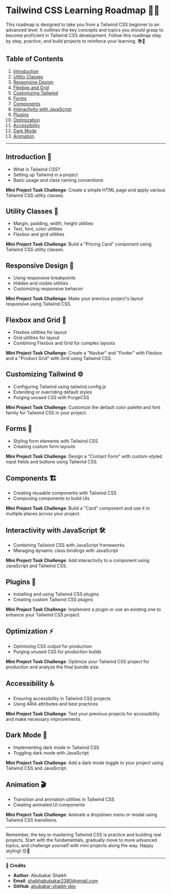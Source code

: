 # Tailwind CSS Learning Roadmap 🌈🚀

This roadmap is designed to take you from a Tailwind CSS beginner to an advanced level. It outlines the key concepts and topics you should grasp to become proficient in Tailwind CSS development. Follow this roadmap step by step, practice, and build projects to reinforce your learning. 📚💪

## Table of Contents
1. [Introduction](#introduction)
2. [Utility Classes](#utility-classes)
3. [Responsive Design](#responsive-design)
4. [Flexbox and Grid](#flexbox-and-grid)
5. [Customizing Tailwind](#customizing-tailwind)
6. [Forms](#forms)
7. [Components](#components)
8. [Interactivity with JavaScript](#interactivity-with-javascript)
9. [Plugins](#plugins)
10. [Optimization](#optimization)
11. [Accessibility](#accessibility)
12. [Dark Mode](#dark-mode)
13. [Animation](#animation)

---

## Introduction 🌱

- What is Tailwind CSS?
- Setting up Tailwind in a project
- Basic usage and class naming conventions

**Mini Project Task Challenge**: Create a simple HTML page and apply various Tailwind CSS utility classes.

## Utility Classes 🎨

- Margin, padding, width, height utilities
- Text, font, color utilities
- Flexbox and grid utilities

**Mini Project Task Challenge**: Build a "Pricing Card" component using Tailwind CSS utility classes.

## Responsive Design 📱

- Using responsive breakpoints
- Hidden and visible utilities
- Customizing responsive behavior

**Mini Project Task Challenge**: Make your previous project's layout responsive using Tailwind CSS.

## Flexbox and Grid 📏

- Flexbox utilities for layout
- Grid utilities for layout
- Combining Flexbox and Grid for complex layouts

**Mini Project Task Challenge**: Create a "Navbar" and "Footer" with Flexbox and a "Product Grid" with Grid using Tailwind CSS.

## Customizing Tailwind ⚙️

- Configuring Tailwind using tailwind.config.js
- Extending or overriding default styles
- Purging unused CSS with PurgeCSS

**Mini Project Task Challenge**: Customize the default color palette and font family for Tailwind CSS in your project.

## Forms 📝

- Styling form elements with Tailwind CSS
- Creating custom form layouts

**Mini Project Task Challenge**: Design a "Contact Form" with custom-styled input fields and buttons using Tailwind CSS.

## Components 🏗️

- Creating reusable components with Tailwind CSS
- Composing components to build UIs

**Mini Project Task Challenge**: Build a "Card" component and use it in multiple places across your project.

## Interactivity with JavaScript 🛠️

- Combining Tailwind CSS with JavaScript frameworks
- Managing dynamic class bindings with JavaScript

**Mini Project Task Challenge**: Add interactivity to a component using JavaScript and Tailwind CSS.

## Plugins 🧩

- Installing and using Tailwind CSS plugins
- Creating custom Tailwind CSS plugins

**Mini Project Task Challenge**: Implement a plugin or use an existing one to enhance your Tailwind CSS project.

## Optimization ⚡

- Optimizing CSS output for production
- Purging unused CSS for production builds

**Mini Project Task Challenge**: Optimize your Tailwind CSS project for production and analyze the final bundle size.

## Accessibility ♿

- Ensuring accessibility in Tailwind CSS projects
- Using ARIA attributes and best practices

**Mini Project Task Challenge**: Test your previous projects for accessibility and make necessary improvements.

## Dark Mode 🌙

- Implementing dark mode in Tailwind CSS
- Toggling dark mode with JavaScript

**Mini Project Task Challenge**: Add a dark mode toggle to your project using Tailwind CSS and JavaScript.

## Animation 🎬

- Transition and animation utilities in Tailwind CSS
- Creating animated UI components

**Mini Project Task Challenge**: Animate a dropdown menu or modal using Tailwind CSS transitions.

---

Remember, the key to mastering Tailwind CSS is practice and building real projects. Start with the fundamentals, gradually move to more advanced topics, and challenge yourself with mini projects along the way. Happy styling! 😊🚀

---

📝 **Credits**
- **Author**: Abubakar Shaikh
- **Email**: shaikhabubakar2380@gmail.com
- **GitHub**: [abubakar-shaikh-dev](https://github.com/abubakar-shaikh-dev)
